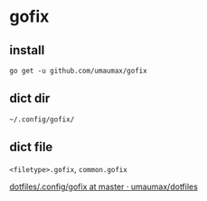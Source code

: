# gofix

## install
```
go get -u github.com/umaumax/gofix
```

## dict dir
```
~/.config/gofix/
```

## dict file
`<filetype>.gofix`, `common.gofix`

[dotfiles/\.config/gofix at master · umaumax/dotfiles]( https://github.com/umaumax/dotfiles/tree/master/.config/gofix )
